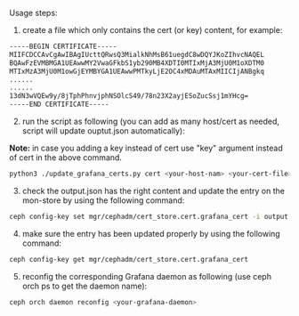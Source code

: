 Usage steps:

1) create a file which only contains the cert (or key) content, for example:

```bash
-----BEGIN CERTIFICATE-----
MIIFCDCCAvCgAwIBAgIUcttQRwsQ3MialkNhMsB61uegdC8wDQYJKoZIhvcNAQEL
BQAwFzEVMBMGA1UEAwwMY2VwaGFkbS1yb290MB4XDTI0MTIxMjA3MjU0M1oXDTM0
MTIxMzA3MjU0M1owGjEYMBYGA1UEAwwPMTkyLjE2OC4xMDAuMTAxMIICIjANBgkq
......
......
13dN3wVQEw9y/8jTphPhnvjphNSOlcS49/78n23X2ayjESoZucSsj1mYHcg=
-----END CERTIFICATE-----
```

2) run the script as following (you can add as many host/cert as needed, script will update ouptut.json automatically):

**Note:** in case you adding a key instead of cert use "key" argument instead of cert in the above command.

```bash
python3 ./update_grafana_certs.py cert <your-host-nam> <your-cert-file> output.json
```


3) check the output.json has the right content and update the entry on the mon-store by using the following command:

```bash
ceph config-key set mgr/cephadm/cert_store.cert.grafana_cert -i output.json
```
4) make sure the entry has been updated properly by using the following command:
```bash
ceph config-key get mgr/cephadm/cert_store.cert.grafana_cert
```
5) reconfig the corresponding Grafana daemon as following (use ceph orch ps to get the daemon name):
```bash
ceph orch daemon reconfig <your-grafana-daemon>
```


